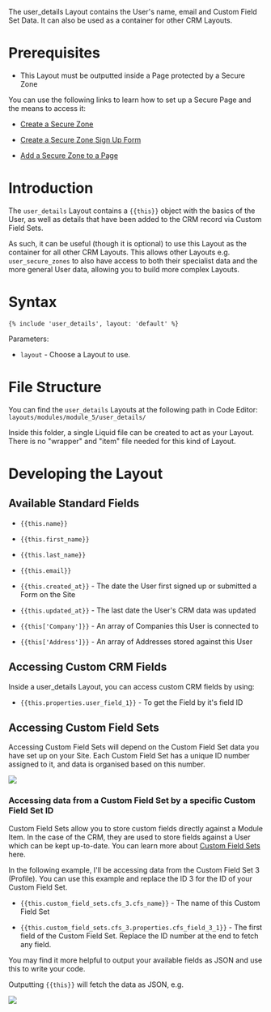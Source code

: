 
The user\_details Layout contains the User's name, email and Custom Field Set Data. It can also be used as a container for other CRM Layouts.

# Prerequisites

*   This Layout must be outputted inside a Page protected by a Secure Zone

You can use the following links to learn how to set up a Secure Page and the means to access it:

*   [Create a Secure Zone](https://help.siteglide.com/article/138-secure-zones-getting-started#2-creating-and-editing-a-secure-zone)

*   [Create a Secure Zone Sign Up Form](https://help.siteglide.com/article/138-secure-zones-getting-started#2-adding-a-sign-up-form)

*   [Add a Secure Zone to a Page](https://help.siteglide.com/article/138-secure-zones-getting-started#3-securing-pages)

# Introduction

The `user_details` Layout contains a `{{this}}` object with the basics of the User, as well as details that have been added to the CRM record via Custom Field Sets.&#x20;

As such, it can be useful (though it is optional) to use this Layout as the container for all other CRM Layouts. This allows other Layouts e.g. `user_secure_zones` to also have access to both their specialist data and the more general User data, allowing you to build more complex Layouts. &#x20;

# Syntax

`{% include 'user_details', layout: 'default' %}`

&#x20;Parameters:

*   `layout` - Choose a Layout to use.&#x20;

# File Structure

You can find the `user_details` Layouts at the following path in Code Editor:
`layouts/modules/module_5/user_details/`

Inside this folder, a single Liquid file can be created to act as your Layout. There is no "wrapper" and "item" file needed for this kind of Layout.

# Developing the Layout

## Available Standard Fields

*   `{{this.name}}`

*   `{{this.first_name}}`

*   `{{this.last_name}}`

*   `{{this.email}}`

*   `{{this.created_at}}` - The date the User first signed up or submitted a Form on the Site

*   `{{this.updated_at}}` - The last date the User's CRM data was updated

*   `{{this['Company']}}` - An array of Companies this User is connected to&#x20;

*   `{{this['Address']}}` - An array of Addresses stored against this User&#x20;


## Accessing Custom CRM Fields

Inside a user\_details Layout, you can access custom CRM fields by using:

*   `{{this.properties.user_field_1}}` - To get the Field by it's field ID

## Accessing Custom Field Sets

Accessing Custom Field Sets will depend on the Custom Field Set data you have set up on your Site. Each Custom Field Set has a unique ID number assigned to it, and data is organised based on this number.&#x20;

![](https://downloads.intercomcdn.com/i/o/227269090/9c6af9c06a6f7546ca3e6253/image.png)

### Accessing data from a Custom Field Set by a specific Custom Field Set ID

Custom Field Sets allow you to store custom fields directly against a Module Item. In the case of the CRM, they are used to store fields against a User which can be kept up-to-date. You can learn more about [Custom Field Sets](https://help.siteglide.com/en/article/custom-field-sets-euhsos/) here.

In the following example, I'll be accessing data from the Custom Field Set 3 (Profile). You can use this example and replace the ID 3 for the ID of your Custom Field Set.

*   `{{this.custom_field_sets.cfs_3.cfs_name}}` - The name of this Custom Field Set

*   `{{this.custom_field_sets.cfs_3.properties.cfs_field_3_1}}` - The first field of the Custom Field Set. Replace the ID number at the end to fetch any field.&#x20;

You may find it more helpful to output your available fields as JSON and use this to write your code.&#x20;

Outputting `{{this}}` will fetch the data as JSON, e.g.

![](https://downloads.intercomcdn.com/i/o/227273759/92c84c54244ab1b07bc88455/image.png)


